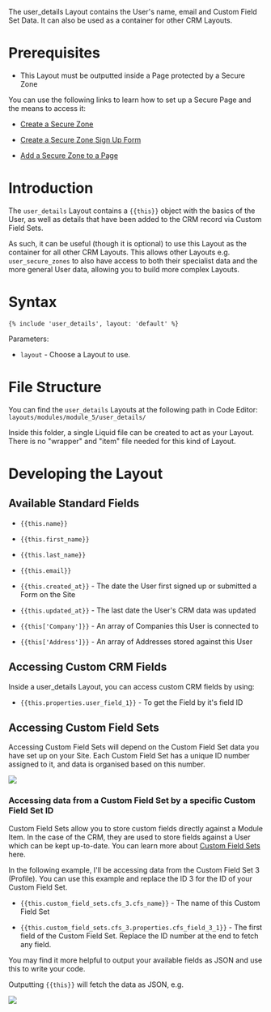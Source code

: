 
The user\_details Layout contains the User's name, email and Custom Field Set Data. It can also be used as a container for other CRM Layouts.

# Prerequisites

*   This Layout must be outputted inside a Page protected by a Secure Zone

You can use the following links to learn how to set up a Secure Page and the means to access it:

*   [Create a Secure Zone](https://help.siteglide.com/article/138-secure-zones-getting-started#2-creating-and-editing-a-secure-zone)

*   [Create a Secure Zone Sign Up Form](https://help.siteglide.com/article/138-secure-zones-getting-started#2-adding-a-sign-up-form)

*   [Add a Secure Zone to a Page](https://help.siteglide.com/article/138-secure-zones-getting-started#3-securing-pages)

# Introduction

The `user_details` Layout contains a `{{this}}` object with the basics of the User, as well as details that have been added to the CRM record via Custom Field Sets.&#x20;

As such, it can be useful (though it is optional) to use this Layout as the container for all other CRM Layouts. This allows other Layouts e.g. `user_secure_zones` to also have access to both their specialist data and the more general User data, allowing you to build more complex Layouts. &#x20;

# Syntax

`{% include 'user_details', layout: 'default' %}`

&#x20;Parameters:

*   `layout` - Choose a Layout to use.&#x20;

# File Structure

You can find the `user_details` Layouts at the following path in Code Editor:
`layouts/modules/module_5/user_details/`

Inside this folder, a single Liquid file can be created to act as your Layout. There is no "wrapper" and "item" file needed for this kind of Layout.

# Developing the Layout

## Available Standard Fields

*   `{{this.name}}`

*   `{{this.first_name}}`

*   `{{this.last_name}}`

*   `{{this.email}}`

*   `{{this.created_at}}` - The date the User first signed up or submitted a Form on the Site

*   `{{this.updated_at}}` - The last date the User's CRM data was updated

*   `{{this['Company']}}` - An array of Companies this User is connected to&#x20;

*   `{{this['Address']}}` - An array of Addresses stored against this User&#x20;


## Accessing Custom CRM Fields

Inside a user\_details Layout, you can access custom CRM fields by using:

*   `{{this.properties.user_field_1}}` - To get the Field by it's field ID

## Accessing Custom Field Sets

Accessing Custom Field Sets will depend on the Custom Field Set data you have set up on your Site. Each Custom Field Set has a unique ID number assigned to it, and data is organised based on this number.&#x20;

![](https://downloads.intercomcdn.com/i/o/227269090/9c6af9c06a6f7546ca3e6253/image.png)

### Accessing data from a Custom Field Set by a specific Custom Field Set ID

Custom Field Sets allow you to store custom fields directly against a Module Item. In the case of the CRM, they are used to store fields against a User which can be kept up-to-date. You can learn more about [Custom Field Sets](https://help.siteglide.com/en/article/custom-field-sets-euhsos/) here.

In the following example, I'll be accessing data from the Custom Field Set 3 (Profile). You can use this example and replace the ID 3 for the ID of your Custom Field Set.

*   `{{this.custom_field_sets.cfs_3.cfs_name}}` - The name of this Custom Field Set

*   `{{this.custom_field_sets.cfs_3.properties.cfs_field_3_1}}` - The first field of the Custom Field Set. Replace the ID number at the end to fetch any field.&#x20;

You may find it more helpful to output your available fields as JSON and use this to write your code.&#x20;

Outputting `{{this}}` will fetch the data as JSON, e.g.

![](https://downloads.intercomcdn.com/i/o/227273759/92c84c54244ab1b07bc88455/image.png)


